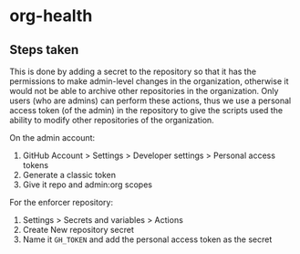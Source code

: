 # org-health

## Steps taken

This is done by adding a secret to the repository so that it has the permissions to make admin-level changes in the organization, otherwise it would not be able to archive other repositories in the organization. Only users (who are admins) can perform these actions, thus we use a personal access token (of the admin) in the repository to give the scripts used the ability to modify other repositories of the organization. 

On the admin account:
1. GitHub Account > Settings > Developer settings > Personal access tokens
2. Generate a classic token
3. Give it repo and admin:org scopes

For the enforcer repository:
1. Settings > Secrets and variables > Actions
2. Create New repository secret
3. Name it `GH_TOKEN` and add the personal access token as the secret